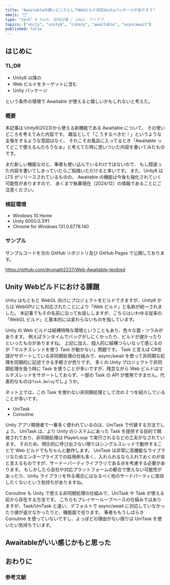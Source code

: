 ```yaml
---
title: "Awaitableの使いどころとしてWebビルド対応Unityパッケージがありそう"
emoji: "🚦"
type: "tech" # tech: 技術記事 / idea: アイデア
topics: ["unity", "unity6", "csharp", "awaitable", "asyncawait"]
published: false
---
```


## はじめに

### TL;DR

- Unity6 以降の
- Web ビルドをターゲットに含む
- Unity パッケージ

<!-- textlint-disable -->
という条件の環境で Awaitable が使えると嬉しいかもしれないと考えた。
<!-- textlint-enable -->

### 概要

<!-- textlint-disable -->
本記事は Unity6(2023)から使える新機能である Awaitable について、
その使いどころを考えてみた内容です。
趣旨として「こうするべきだ！」というような主張をするような意図はなく、
それこそお風呂に入ってるとき「Awaitable ってどこで使えるんだろうなぁ」と考えてた時に思いついた内容を書いてみたものです。
<!-- textlint-enable -->

まだ新しい機能なのと、筆者も使い込んでいるわけではないので、
もし間違った内容を書いてしまっていたらご指摘いただけると幸いです。
また、Unity6 は LTS がリリースされているものの、
Awaitable の機能は今後も強化されていく可能性がありますので、
あくまで執筆現在（2024/12）の情報であることにご注意ください。

### 検証環境

- Windows 10 Home
- Unity 6000.0.31f1
- Chrome for Windows 131.0.6778.140

### サンプル

サンプルコードを次の GitHub リポジトリ及び GitHub Pages で公開しております。

https://github.com/drumath2237/Web-Awaitable-testbed

## Unity Webビルドにおける課題

Unity はもともと WebGL 向けにプロジェクトをビルドできますが、Unity6 からは WebGPU にも対応されたことにより「Web ビルド」と名称が統一されました。
本記事でもその名前に沿ってお話ししますが、こちらはいわゆる従来の「WebGL ビルド」と基本的には変わらないものを指しています。

Unity の Web ビルドは結構特殊な環境ということもあり、色々な罠・ツラみがあります。
例えばランタイムでバッグがしにくかったり、ビルドが遅かったりといったものがありますね。
上記に加え、個人的に結構つらいなって感じるのが「マルチスレッドを使う Task が動かない」問題です。
Task と言えば C#言語がサポートしている非同期処理の仕組みで、async/await を使って非同期な処理を同期的に記述できる手軽さが売りです。
多くの Unity プロジェクトで非同期処理を扱う時に Task を使うことが多いですが、残念ながら Web ビルドはマルチスレッドをサポートしておらず、一部の Task の API が使用できません。代表的なものは`Task.Delay`でしょうか。

ネット上では、この Task を使わない非同期処理として次の 2 つを紹介していることが多いです。

- UniTask
- Coroutine

Unity アプリ開発者で一番多く使われているのは、UniTask で代替する方法でしょう。
UniTask は、より Unity のシステムにあった Task を提供する目的で開発されており、非同期処理は PlayerLoop で実行されるなどの工夫がなされています。
そのため、明示的に呼び出さない限りはシングルスレッドで動作することで Web ビルドでもちゃんと動作します。
UniTask は非常に高機能なライブラリなためエンタープライズでの採用例も多く、入れられるなら入れておくのが吉と言えるものですが、サードーパーティライブラリである点を考慮する必要があります。
もしかしたら会社や対応プラットフォームの都合で使えない可能性があったり、Unity ライブラリを作る場合にはなるべく他のサードパーティに依存したくないという気持ちがありますね。

Coroutine も Unity で使える非同期処理の仕組みで、UniTask や Task が使える前から存在する方法です。
こちらもプレイヤーループベースの仕組みではありますが、Task/UniTask と違い、デフォルトで async/await に対応していなかったり値が返せなかったりと、機能面で劣ります。
筆者ももうしばらき Coroutine を使っていないですし、よっぽどの理由がない限りは UniTask を使いたい気持ちでいます。

## Awaitableがいい感じかもと思った

## おわりに

### 参考文献